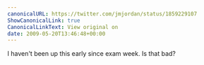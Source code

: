 ```yaml
---
canonicalURL: https://twitter.com/jmjordan/status/1859229107
ShowCanonicalLink: true
CanonicalLinkText: View original on
date: 2009-05-20T13:46:48+00:00
---
```

I haven't been up this early since exam week. Is that bad?